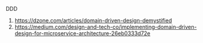 DDD

1) https://dzone.com/articles/domain-driven-design-demystified
2) https://medium.com/design-and-tech-co/implementing-domain-driven-design-for-microservice-architecture-26eb0333d72e